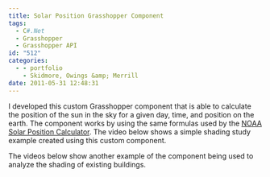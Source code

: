 ```yaml
---
title: Solar Position Grasshopper Component
tags:
  - C#.Net
  - Grasshopper
  - Grasshopper API
id: "512"
categories:
  - - portfolio
    - Skidmore, Owings &amp; Merrill
date: 2011-05-31 12:48:31
---
```


I developed this custom Grasshopper component that is able to calculate the position of the sun in the sky for a given day, time, and position on the earth. The component works by using the same formulas used by the [NOAA Solar Position Calculator](http://www.esrl.noaa.gov/gmd/grad/solcalc/azel.html). The video below shows a simple shading study example created using this custom component.

The videos below show another example of the component being used to analyze the shading of existing buildings.
